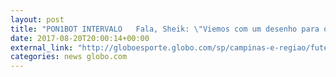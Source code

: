 ```yaml
---
layout: post
title: "PON1BOT INTERVALO 	Fala, Sheik: \"Viemos com um desenho para o primeiro tempo, mas não encaixou bem. Te. INTERVALO 	Fala, Brener: \"Eu vinha procurando o gol desde o primeiro jogo. Fiquei feliz\" Siga em Tempo Real"
date: 2017-08-20T20:00:14+00:00
external_link: "http://globoesporte.globo.com/sp/campinas-e-regiao/futebol/brasileirao-serie-a/jogo/20-08-2017/ponte-preta-botafogo"
categories: news globo.com
---
```

